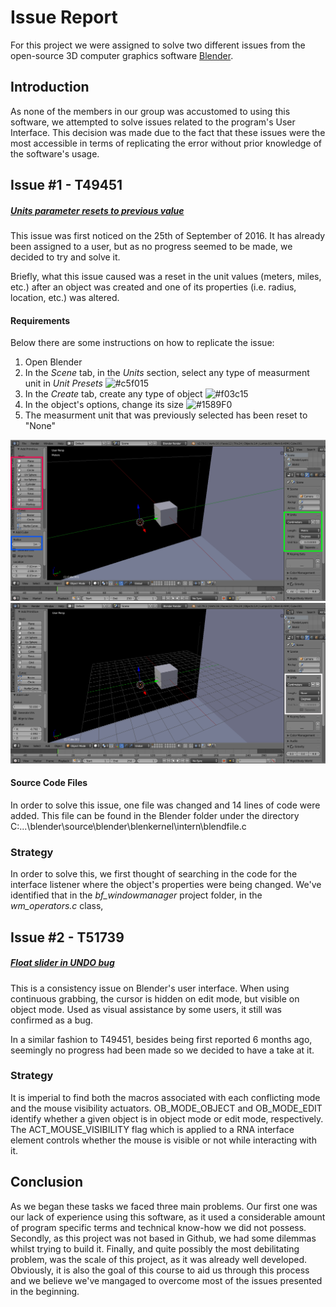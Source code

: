 # Issue Report

For this project we were assigned to solve two different issues from the open-source 3D computer graphics software <a href="https://www.blender.org/">Blender</a>.

## Introduction

As none of the members in our group was accustomed to using this software, we attempted to solve issues related to the program's User Interface. This decision was made due to the fact that these issues were the most accessible in terms of replicating the error without prior knowledge of the software's usage.

## Issue #1 - T49451

##### <a href="https://developer.blender.org/T49451"> Units parameter resets to previous value </a>

This issue was first noticed on the 25th of September of 2016. It has already been assigned to a user, but as no progress seemed to be made, we decided to try and solve it.

Briefly, what this issue caused was a reset in the unit values (meters, miles, etc.) after an object was created and one of its properties (i.e. radius, location, etc.) was altered.

#### Requirements

Below there are some instructions on how to replicate the issue:

1. Open Blender
2. In the *Scene* tab, in the *Units* section, select any type of measurment unit in *Unit Presets* ![#c5f015](https://placehold.it/15/c5f015/000000?text=+) 
3. In the *Create* tab, create any type of object ![#f03c15](https://placehold.it/15/f03c15/000000?text=+)
4. In the object's options, change its size ![#1589F0](https://placehold.it/15/1589F0/000000?text=+)
5. The measurment unit that was previously selected has been reset to "None"

![issue_1_instr](https://github.com/DiogoDores/FEUP-ESOF/blob/master/Third%20project/cube_units.png "Issue #1 Instructions")
![bug](https://github.com/DiogoDores/FEUP-ESOF/blob/master/Third%20project/units_after.png "Demonstration of the bug")

#### Source Code Files

In order to solve this issue, one file was changed and 14 lines of code were added. This file can be found in the Blender folder under the directory C:\...\blender\source\blender\blenkernel\intern\blendfile.c



### Strategy
In order to solve this, we first thought of searching in the code for the interface listener where the object's properties were being changed. We've identified that in the *bf_windowmanager* project folder, in the *wm_operators.c* class, 

## Issue #2 - T51739
##### <a href="https://developer.blender.org/T51739"> Float slider in UNDO bug </a>

This is a consistency issue on Blender's user interface. When using continuous grabbing, the cursor is hidden on edit mode, but visible on object mode. Used as visual assistance by some users, it still was confirmed as a bug.

In a similar fashion to T49451, besides being first reported 6 months ago, seemingly no progress had been made so we decided to have a take at it.

### Strategy
It is imperial to find both the macros associated with each conflicting mode and the mouse visibility actuators. OB_MODE_OBJECT and OB_MODE_EDIT identify whether a given object is in object mode or edit mode, respectively. The ACT_MOUSE_VISIBILITY flag which is applied to a RNA interface element controls whether the mouse is visible or not while interacting with it.

## Conclusion

As we began these tasks we faced three main problems. Our first one was our lack of experience using this software, as it used a considerable amount of program specific terms and technical know-how we did not possess. Secondly, as this project was not based in Github, we had some dilemmas whilst trying to build it. Finally, and quite possibly the most debilitating problem, was the scale of this project, as it was already well developed. Obviously, it is also the goal of this course to aid us through this process and we believe we've mangaged to overcome most of the issues presented in the beginning.
